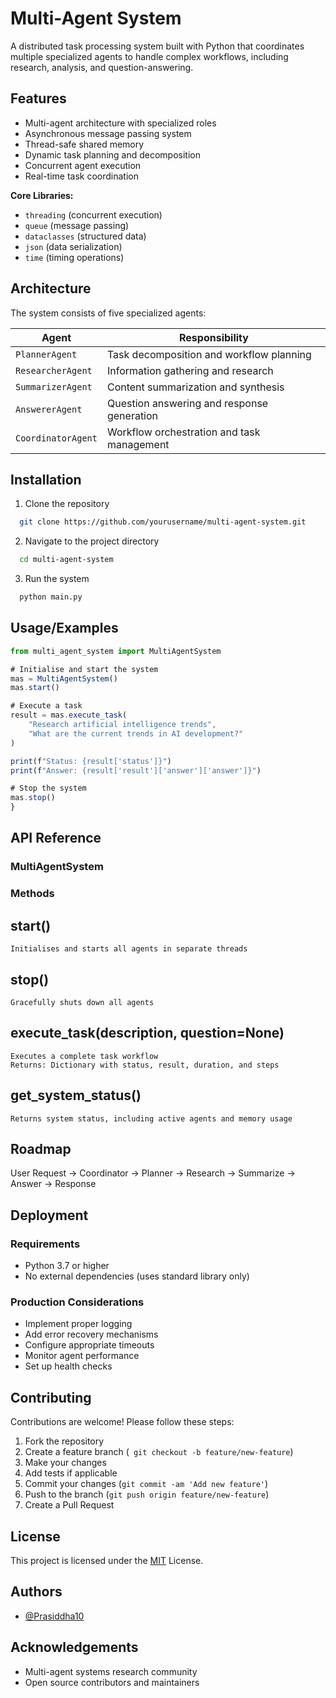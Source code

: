 # Multi-Agent System

A distributed task processing system built with Python that coordinates multiple specialized agents to handle complex workflows, including research, analysis, and question-answering.

## Features

- Multi-agent architecture with specialized roles
- Asynchronous message passing system
- Thread-safe shared memory
- Dynamic task planning and decomposition
- Concurrent agent execution
- Real-time task coordination

**Core Libraries:**
- `threading` (concurrent execution)
- `queue` (message passing)
- `dataclasses` (structured data)
- `json` (data serialization)
- `time` (timing operations)

## Architecture

The system consists of five specialized agents:

| Agent | Responsibility |
|-------|----------------|
| `PlannerAgent` | Task decomposition and workflow planning |
| `ResearcherAgent` | Information gathering and research |
| `SummarizerAgent` | Content summarization and synthesis |
| `AnswererAgent` | Question answering and response generation |
| `CoordinatorAgent` | Workflow orchestration and task management |






## Installation
 1. Clone the repository


```bash
  git clone https://github.com/yourusername/multi-agent-system.git
```

2. Navigate to the project directory
```bash
  cd multi-agent-system
```
3. Run the system
```bash
  python main.py
```

## Usage/Examples

```javascript
from multi_agent_system import MultiAgentSystem

# Initialise and start the system
mas = MultiAgentSystem()
mas.start()

# Execute a task
result = mas.execute_task(
    "Research artificial intelligence trends",
    "What are the current trends in AI development?"
)

print(f"Status: {result['status']}")
print(f"Answer: {result['result']['answer']['answer']}")

# Stop the system
mas.stop()
}
```



## API Reference
### MultiAgentSystem
### Methods

## start()
```
Initialises and starts all agents in separate threads
```
## stop()
```
Gracefully shuts down all agents
```
## execute_task(description, question=None)
```
Executes a complete task workflow
Returns: Dictionary with status, result, duration, and steps
```
## get_system_status()
```
Returns system status, including active agents and memory usage
```
## Roadmap

User Request → Coordinator → Planner → Research → Summarize → Answer → Response


## Deployment

### Requirements

* Python 3.7 or higher
* No external dependencies (uses standard library only)

### Production Considerations

* Implement proper logging
* Add error recovery mechanisms
* Configure appropriate timeouts
* Monitor agent performance
* Set up health checks
## Contributing

Contributions are welcome! Please follow these steps:

1. Fork the repository
2. Create a feature branch (`` git checkout -b feature/new-feature``)
3. Make your changes
4. Add tests if applicable
5. Commit your changes (``git commit -am 'Add new feature'``)
6. Push to the branch (``git push origin feature/new-feature``)
7. Create a Pull Request


## License
This project is licensed under the
[MIT](https://choosealicense.com/licenses/mit/) License.


## Authors

- [@Prasiddha10](https://github.com/Prasiddha10)


## Acknowledgements

* Multi-agent systems research community
* Open source contributors and maintainers
